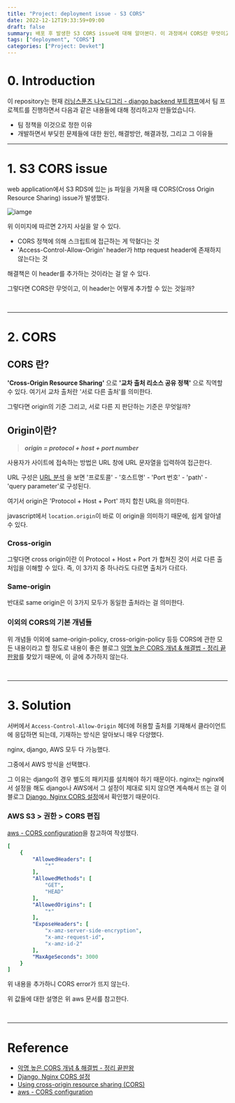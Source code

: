 ```yaml
---
title: "Project: deployment issue - S3 CORS"
date: 2022-12-12T19:33:59+09:00
draft: false
summary: 배포 후 발생한 S3 CORS issue에 대해 알아본다. 이 과정에서 CORS란 무엇이고 이를 헤결하기 위해서 어떤 header를 어떻게 추가하는지 알아본다.
tags: ["deployment", "CORS"]
categories: ["Project: Devket"]
---
```

# 0. Introduction

이 repository는 현재 [러닝스푼즈 나노디그리 - django backend 부트캠프](https://learningspoons.com/course/detail/django-backend/)에서 팀 프로젝트를 진행하면서 다음과 같은 내용들에 대해 정리하고자 만들었습니다. 
- 팀 정책을 이것으로 정한 이유 
- 개발하면서 부딪힌 문제들에 대한 원인, 해결방안, 해결과정, 그리고 그 이유들

---
# 1. S3 CORS issue

web application에서 S3 RDS에 있는 js 파일을 가져올 때 CORS(Cross Origin Resource Sharing) issue가 발생했다. 

![iamge](https://user-images.githubusercontent.com/78094972/207022285-08e8b31d-fd0f-4178-b0a1-33d5eeb8e6fb.png)

위 이미지에 따르면 2가지 사실을 알 수 있다. 
- CORS 정책에 의해 스크립트에 접근하는 게 막혔다는 것  
- 'Access-Control-Allow-Origin' header가 http request header에 존재하지 않는다는 것 

해결책은 이 header를 추가하는 것이라는 걸 알 수 있다.

그렇다면 CORS란 무엇이고, 이 header는 어떻게 추가할 수 있는 것일까?

&nbsp;

---

# 2. CORS

## CORS 란?

**'Cross-Origin Resource Sharing'** 으로 **'교차 출처 리소스 공유 정책'** 으로 직역할 수 있다. 여기서 교차 출처란 '서로 다른 출처'를 의미한다.

그렇다면 origin의 기준 그리고, 서로 다른 지 판단하는 기준은 무엇일까?


## Origin이란?

> **_origin = protocol + host + port number_**

사용자가 사이트에 접속하는 방법은 URL 창에  URL 문자열을 입력하여 접근한다. 

URL 구성은 [URL 분석](https://jeha00.github.io/post/network/network_http_2/#12-url-%EB%B6%84%EC%84%9D) 을 보면 '프로토콜' - '호스트명' - 'Port 번호' - 'path' - 'query parameter'로 구성된다.

여기서 origin은 'Protocol + Host + Port' 까지 합친 URL을 의미한다.

javascript에서 `location.origin`이 바로 이 origin을 의미하기 때문에, 쉽게 알아낼 수 있다.

### Cross-origin
그렇다면 cross origin이란 이 Protocol + Host + Port 가 합쳐진 것이 서로 다른 출처임을 이해할 수 있다. 즉, 이 3가지 중 하나라도 다르면 출처가 다르다.

### Same-origin
반대로 same origin은 이 3가지 모두가 동일한 출처라는 걸 의미한다.


### 이외의 CORS의 기본 개념들
위 개념들 이외에 same-origin-policy, cross-origin-policy 등등 CORS에 관한 모든 내용이라고 할 정도로 내용이 좋은 블로그 [악명 높은 CORS 개념 & 해결법 - 정리 끝판왕](https://inpa.tistory.com/entry/WEB-%F0%9F%93%9A-CORS-%F0%9F%92%AF-%EC%A0%95%EB%A6%AC-%ED%95%B4%EA%B2%B0-%EB%B0%A9%EB%B2%95-%F0%9F%91%8F)를 찾았기 때문에, 이 글에 추가하지 않는다.


&nbsp;


---

# 3. Solution

서버에서 `Access-Control-Allow-Origin` 헤더에 허용할 출처를 기재해서 클라이언트에 응답하면 되는데, 기재하는 방식은 알아보니 매우 다양했다.

nginx, django, AWS 모두 다 가능했다.

그중에서 AWS 방식을 선택했다. 

그 이유는 django의 경우 별도의 패키지를 설치해야 하기 때문이다. nginx는 nginx에서 설정을 해도 django나 AWS에서 그 설정이 제대로 되지 않으면 계속해서 뜨는 걸 이 블로그 [Django, Nginx CORS 설정](https://jay-ji.tistory.com/72)에서 확인했기 때문이다.


### AWS S3 > 권한 > CORS 편집

[aws - CORS configuration](https://docs.aws.amazon.com/AmazonS3/latest/userguide/ManageCorsUsing.html)을 참고하여 작성했다.

```yml
[
    {
        "AllowedHeaders": [
            "*"
        ],
        "AllowedMethods": [
            "GET",
            "HEAD"
        ],
        "AllowedOrigins": [
            "*"
        ],
        "ExposeHeaders": [
            "x-amz-server-side-encryption",
            "x-amz-request-id",
            "x-amz-id-2"
        ],
        "MaxAgeSeconds": 3000
    }
]
```

위 내용을 추가하니 CORS error가 뜨지 않는다. 

위 값들에 대한 설명은 위 aws 문서를 참고한다.


&nbsp;

---

# Reference

- [악명 높은 CORS 개념 & 해결법 - 정리 끝판왕](https://inpa.tistory.com/entry/WEB-%F0%9F%93%9A-CORS-%F0%9F%92%AF-%EC%A0%95%EB%A6%AC-%ED%95%B4%EA%B2%B0-%EB%B0%A9%EB%B2%95-%F0%9F%91%8F)
- [Django, Nginx CORS 설정](https://jay-ji.tistory.com/72)
- [Using cross-origin resource sharing (CORS)](https://docs.aws.amazon.com/AmazonS3/latest/userguide/cors.html)
- [aws - CORS configuration](https://docs.aws.amazon.com/AmazonS3/latest/userguide/ManageCorsUsing.html)